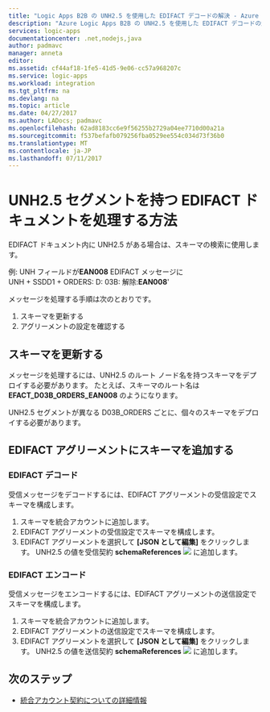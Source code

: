```yaml
---
title: "Logic Apps B2B の UNH2.5 を使用した EDIFACT デコードの解決 - Azure Logic Apps | Microsoft Docs"
description: "Azure Logic Apps B2B の UNH2.5 を使用した EDIFACT デコードの解決"
services: logic-apps
documentationcenter: .net,nodejs,java
author: padmavc
manager: anneta
editor: 
ms.assetid: cf44af18-1fe5-41d5-9e06-cc57a968207c
ms.service: logic-apps
ms.workload: integration
ms.tgt_pltfrm: na
ms.devlang: na
ms.topic: article
ms.date: 04/27/2017
ms.author: LADocs; padmavc
ms.openlocfilehash: 62ad8183cc6e9f56255b2729a04ee7710d00a21a
ms.sourcegitcommit: f537befafb079256fba0529ee554c034d73f36b0
ms.translationtype: MT
ms.contentlocale: ja-JP
ms.lasthandoff: 07/11/2017
---
```

# <a name="how-to-handle-edifact-documents-having-unh25-segment"></a>UNH2.5 セグメントを持つ EDIFACT ドキュメントを処理する方法
EDIFACT ドキュメント内に UNH2.5 がある場合は、スキーマの検索に使用します。 

例: UNH フィールドが**EAN008** EDIFACT メッセージに  
UNH + SSDD1 + ORDERS: D: 03B: 解除:**EAN008**'  

メッセージを処理する手順は次のとおりです。 
1. スキーマを更新する
2. アグリーメントの設定を確認する  

## <a name="update-the-schema"></a>スキーマを更新する
メッセージを処理するには、UNH2.5 のルート ノード名を持つスキーマをデプロイする必要があります。  たとえば、スキーマのルート名は **EFACT_D03B_ORDERS_EAN008** のようになります。  

UNH2.5 セグメントが異なる D03B_ORDERS ごとに、個々のスキーマをデプロイする必要があります。  

## <a name="add-schema-to-the-edifact-agreement"></a>EDIFACT アグリーメントにスキーマを追加する
### <a name="edifact-decode"></a>EDIFACT デコード
受信メッセージをデコードするには、EDIFACT アグリーメントの受信設定でスキーマを構成します。
1. スキーマを統合アカウントに追加します。    
2. EDIFACT アグリーメントの受信設定でスキーマを構成します。 
3. EDIFACT アグリーメントを選択して **[JSON として編集]** をクリックします。  UNH2.5 の値を受信契約 **schemaReferences**
![](./media/logic-apps-enterprise-integration-edifact_inputfile_unh2.5/image1.png) に追加します。

### <a name="edifact-encode"></a>EDIFACT エンコード
受信メッセージをエンコードするには、EDIFACT アグリーメントの送信設定でスキーマを構成します。
1. スキーマを統合アカウントに追加します。    
2. EDIFACT アグリーメントの送信設定でスキーマを構成します。 
3. EDIFACT アグリーメントを選択して **[JSON として編集]** をクリックします。  UNH2.5 の値を送信契約 **schemaReferences**
![](./media/logic-apps-enterprise-integration-edifact_inputfile_unh2.5/image2.png) に追加します。

## <a name="next-steps"></a>次のステップ
* [統合アカウント契約についての詳細情報](../logic-apps/logic-apps-enterprise-integration-agreements.md "エンタープライズ統合契約についての詳細情報")  